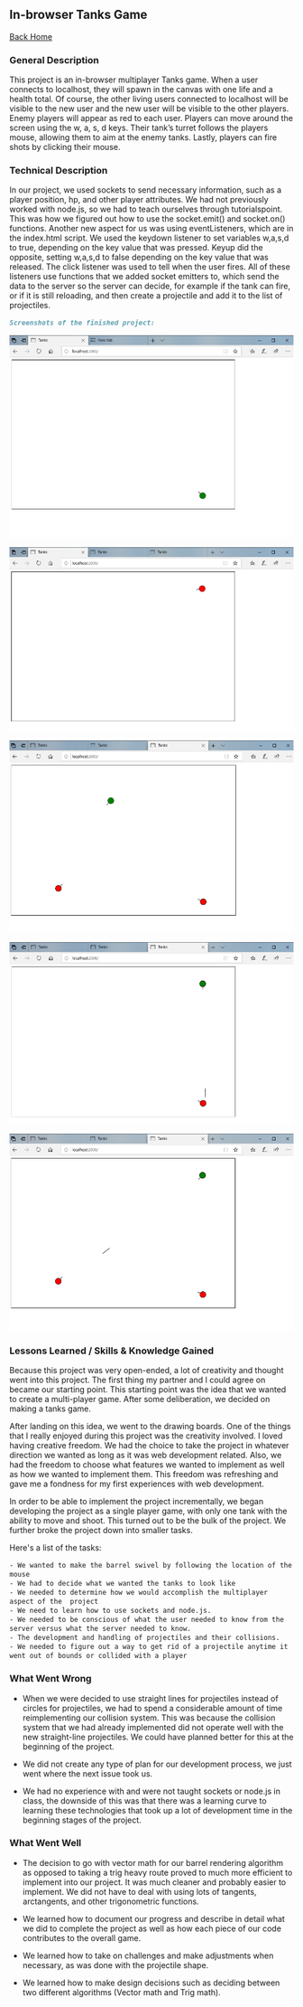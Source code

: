 ## In-browser Tanks Game

[Back Home](README.md)



### General Description
This project is an in-browser multiplayer Tanks game. When a user connects to localhost, they will spawn in the canvas with one life and a health total. Of course, the other living users connected to localhost will be visible to the new user and the new user will be visible to the other players. Enemy players will appear as red to each user. Players can move around the screen using the w, a, s, d keys. Their tank’s turret follows the players mouse, allowing them to aim at the enemy tanks. Lastly, players can fire shots by clicking their mouse.

### Technical Description
In our project, we used sockets to send necessary information, such as a player position, hp, and other player attributes. We had not previously worked with node.js, so we had to teach ourselves through tutorialspoint. This was how we figured out how to use the socket.emit() and socket.on() functions.  Another new aspect for us was using eventListeners, which are in the index.html script. We used the keydown listener to set variables w,a,s,d to true, depending on the key value that was pressed. Keyup did the opposite, setting w,a,s,d to false depending on the key value that was released. The click listener was used to tell when the user fires. All of these listeners use functions that we added socket emitters to, which send the data to the server so the server can decide, for example if the tank can fire, or if it is still reloading, and then create a projectile and add it to the list of projectiles.


```markdown
Screenshots of the finished project:
```
![](portfolio1-pics/Tanks1p.PNG)

![](portfolio1-pics/Tanks1p2.PNG)

![](portfolio1-pics/Tanks2p.PNG)

![](portfolio1-pics/Tanks2p2.PNG)

![](portfolio1-pics/Tanks3p.PNG)



### Lessons Learned / Skills & Knowledge Gained

Because this project was very open-ended, a lot of creativity and thought went into this project. The first thing my partner and I could agree on became our starting point. This starting point was the idea that we wanted to create a multi-player game. After some deliberation, we decided on making a tanks game.

After landing on this idea, we went to the drawing boards. One of the things that I really enjoyed during this project was the creativity involved. I loved having creative freedom. We had the choice to take the project in whatever direction we wanted as long as it was web development related. Also, we had the freedom to choose what features we wanted to implement as well as how we wanted to implement them. This freedom was refreshing and gave me a fondness for my first experiences with web development.  

In order to be able to implement the project incrementally, we began developing the project as a single player game, with only one tank with the ability to move and shoot. This turned out to be the bulk of the project. We further broke the project down into smaller tasks.

Here's a list of the tasks:

	- We wanted to make the barrel swivel by following the location of the mouse
	- We had to decide what we wanted the tanks to look like
	- We needed to determine how we would accomplish the multiplayer aspect of the 	project
	- We need to learn how to use sockets and node.js.
	- We needed to be conscious of what the user needed to know from the server versus what the server needed to know.
	- The development and handling of projectiles and their collisions.
	- We needed to figure out a way to get rid of a projectile anytime it went out of bounds or collided with a player
  
### What Went Wrong

 * When we were decided to use straight lines for projectiles instead of circles for projectiles, we had to spend a considerable amount of time reimplementing our collision system. This was because the collision system that we had already implemented did not operate well with the new straight-line projectiles. We could have planned better for this at the beginning of the project. 

 * We did not create any type of plan for our development process, we just went where the next issue took us. 

 * We had no experience with and were not taught sockets or node.js in class, the downside of this was that there was a learning curve to learning these technologies that took up a lot of development time in the beginning stages of the project. 

### What Went Well

 * The decision to go with vector math for our barrel rendering algorithm as opposed to taking a trig heavy route proved to much more efficient to implement into our project. It was much cleaner and probably easier to implement. We did not have to deal with using lots of tangents, arctangents, and other trigonometric functions.

 * We learned how to document our progress and describe in detail what we did to complete the project as well as how each piece of our code contributes to the overall game.

 * We learned how to take on challenges and make adjustments when necessary, as was done with the projectile shape.

 * We learned how to make design decisions such as deciding between two different algorithms (Vector math and Trig math).
